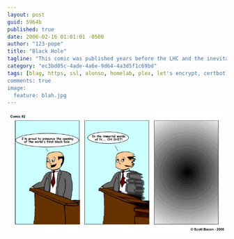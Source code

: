 ```yaml
---
layout: post
guid: 5964b
published: true
date: 2006-02-16 01:01:01 -0500
author: "123-pope"
title: "Black Hole"
tagline: "This comic was published years before the LHC and the inevitable doom it will be bringing to us all became common knowledge. Just think about that for a minute. I think Scott might be an oracle."
category: "ec3bd05c-4ade-4a6e-9d64-4a3d5f1c69bd"
tags: [blag, https, ssl, alonso, homelab, plex, let's encrypt, certbot]
comments: true
image:
  feature: blah.jpg
---
```


![](/assets/img/lol/comic3.jpg "Has science gone too far? Y/N")
